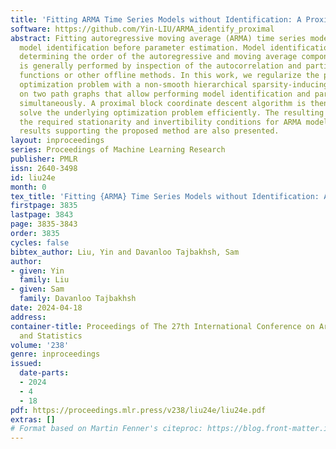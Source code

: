 ```yaml
---
title: 'Fitting ARMA Time Series Models without Identification: A Proximal Approach'
software: https://github.com/Yin-LIU/ARMA_identify_proximal
abstract: Fitting autoregressive moving average (ARMA) time series models requires
  model identification before parameter estimation. Model identification involves
  determining the order of the autoregressive and moving average components which
  is generally performed by inspection of the autocorrelation and partial autocorrelation
  functions or other offline methods. In this work, we regularize the parameter estimation
  optimization problem with a non-smooth hierarchical sparsity-inducing penalty based
  on two path graphs that allow performing model identification and parameter estimation
  simultaneously. A proximal block coordinate descent algorithm is then proposed to
  solve the underlying optimization problem efficiently. The resulting model satisfies
  the required stationarity and invertibility conditions for ARMA models. Numerical
  results supporting the proposed method are also presented.
layout: inproceedings
series: Proceedings of Machine Learning Research
publisher: PMLR
issn: 2640-3498
id: liu24e
month: 0
tex_title: 'Fitting {ARMA} Time Series Models without Identification: A Proximal Approach'
firstpage: 3835
lastpage: 3843
page: 3835-3843
order: 3835
cycles: false
bibtex_author: Liu, Yin and Davanloo Tajbakhsh, Sam
author:
- given: Yin
  family: Liu
- given: Sam
  family: Davanloo Tajbakhsh
date: 2024-04-18
address:
container-title: Proceedings of The 27th International Conference on Artificial Intelligence
  and Statistics
volume: '238'
genre: inproceedings
issued:
  date-parts:
  - 2024
  - 4
  - 18
pdf: https://proceedings.mlr.press/v238/liu24e/liu24e.pdf
extras: []
# Format based on Martin Fenner's citeproc: https://blog.front-matter.io/posts/citeproc-yaml-for-bibliographies/
---
```

